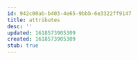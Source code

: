 ```yaml
---
id: 942c00ab-b403-4e65-9bbb-6e3322ff9147
title: attributes
desc: ''
updated: 1618573905309
created: 1618573905309
stub: true
---
```


